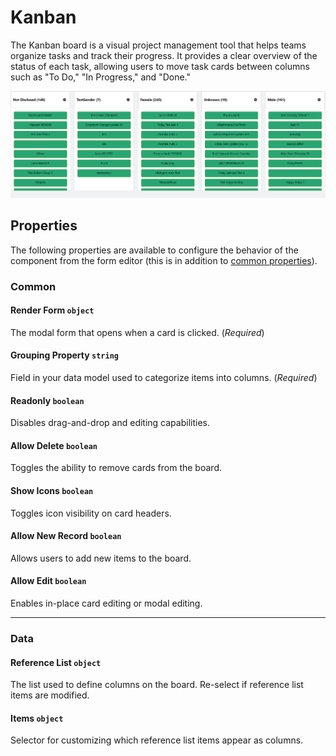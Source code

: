 # Kanban

The Kanban board is a visual project management tool that helps teams organize tasks and track their progress. It provides a clear overview of the status of each task, allowing users to move task cards between columns such as "To Do," "In Progress," and "Done."

![Image](../Advanced/images/Kanban1.png)

## Properties

The following properties are available to configure the behavior of the component from the form editor (this is in addition to [common properties](/docs/front-end-basics/form-components/common-component-properties)).

### Common

#### **Render Form** `object`  
The modal form that opens when a card is clicked. (*Required*)

#### **Grouping Property** `string`  
Field in your data model used to categorize items into columns. (*Required*)

#### **Readonly** `boolean`  
Disables drag-and-drop and editing capabilities.

#### **Allow Delete** `boolean`  
Toggles the ability to remove cards from the board.

#### **Show Icons** `boolean`  
Toggles icon visibility on card headers.

#### **Allow New Record** `boolean`  
Allows users to add new items to the board.

#### **Allow Edit** `boolean`  
Enables in-place card editing or modal editing.

___

### Data
#### **Reference List** `object`  
The list used to define columns on the board. Re-select if reference list items are modified.

#### **Items** `object`  
Selector for customizing which reference list items appear as columns.







